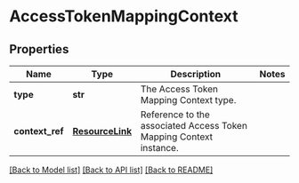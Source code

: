 # AccessTokenMappingContext

## Properties
Name | Type | Description | Notes
------------ | ------------- | ------------- | -------------
**type** | **str** | The Access Token Mapping Context type. | 
**context_ref** | [**ResourceLink**](ResourceLink.md) | Reference to the associated Access Token Mapping Context instance. | 

[[Back to Model list]](../README.md#documentation-for-models) [[Back to API list]](../README.md#documentation-for-api-endpoints) [[Back to README]](../README.md)



